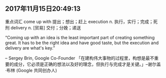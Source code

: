 ## 2017年11月15日20:49:13
重点词汇
come up with 提出；想出；赶上
execution n. 执行，实行；完成；死刑
delivery n. [贸易] 交付；分娩；递送
 
“Coming up with an idea is the least important part of creating something great. It has to be the right idea and have good taste, but the execution and delivery are what's key.”
 
– Sergey Brin, Google Co-Founder
「在建构伟大事物的过程里，构想是最不重要的成分，它必须是正确的想法以及好的理念，但执行与完成才是关键。」–谢尔盖·布林 (Google 共同创办人)
